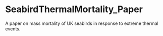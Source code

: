# SeabirdThermalMortality_Paper
A paper on mass mortality of UK seabirds in response to extreme thermal events.
